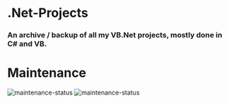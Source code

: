 # .Net-Projects
### An archive / backup of all my VB.Net projects, mostly done in C# and VB.
# Maintenance

![maintenance-status](https://img.shields.io/badge/maintenance-as--is-yellow.svg) ![maintenance-status](https://img.shields.io/badge/maintenance-deprecated-red.svg)
